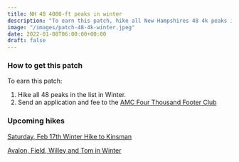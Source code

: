 ```yaml
---
title: NH 48 4000-ft peaks in winter 
description: "To earn this patch, hike all New Hampshires 48 4k peaks in winter"
image: "/images/patch-48-4k-winter.jpeg"
date: 2022-01-08T06:00:00+00:00
draft: false
---
```

### How to get this patch
To earn this patch:
1. Hike all 48 peaks in the list in Winter.
2. Send an application and fee to the [AMC Four Thousand Footer Club](https://amc4000footer.org)
### Upcoming hikes
[Saturday, Feb 17th Winter Hike to Kinsman](../hikes/hike-2024-02-17-kinsman)

[Avalon, Field, Willey and Tom in Winter](../hikes/hike-2024-02-17-avalon-field-tom-willey)
